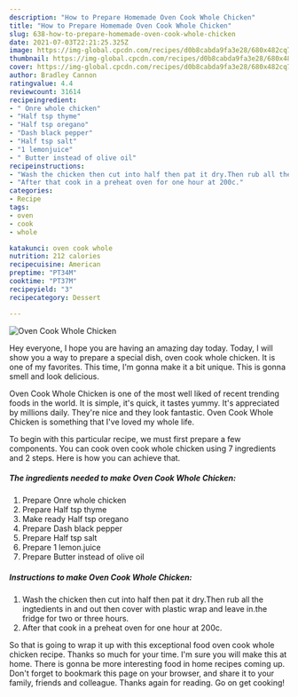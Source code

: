 ```yaml
---
description: "How to Prepare Homemade Oven Cook Whole Chicken"
title: "How to Prepare Homemade Oven Cook Whole Chicken"
slug: 638-how-to-prepare-homemade-oven-cook-whole-chicken
date: 2021-07-03T22:21:25.325Z
image: https://img-global.cpcdn.com/recipes/d0b8cabda9fa3e28/680x482cq70/oven-cook-whole-chicken-recipe-main-photo.jpg
thumbnail: https://img-global.cpcdn.com/recipes/d0b8cabda9fa3e28/680x482cq70/oven-cook-whole-chicken-recipe-main-photo.jpg
cover: https://img-global.cpcdn.com/recipes/d0b8cabda9fa3e28/680x482cq70/oven-cook-whole-chicken-recipe-main-photo.jpg
author: Bradley Cannon
ratingvalue: 4.4
reviewcount: 31614
recipeingredient:
- " Onre whole chicken"
- "Half tsp thyme"
- "Half tsp oregano"
- "Dash black pepper"
- "Half tsp salt"
- "1 lemonjuice"
- " Butter instead of olive oil"
recipeinstructions:
- "Wash the chicken then cut into half then pat it dry.Then rub all the ingtedients in and out then cover with plastic wrap and leave in.the fridge for two or three hours."
- "After that cook in a preheat oven for one hour at 200c."
categories:
- Recipe
tags:
- oven
- cook
- whole

katakunci: oven cook whole 
nutrition: 212 calories
recipecuisine: American
preptime: "PT34M"
cooktime: "PT37M"
recipeyield: "3"
recipecategory: Dessert

---
```



![Oven Cook Whole Chicken](https://img-global.cpcdn.com/recipes/d0b8cabda9fa3e28/680x482cq70/oven-cook-whole-chicken-recipe-main-photo.jpg)

Hey everyone, I hope you are having an amazing day today. Today, I will show you a way to prepare a special dish, oven cook whole chicken. It is one of my favorites. This time, I'm gonna make it a bit unique. This is gonna smell and look delicious.



Oven Cook Whole Chicken is one of the most well liked of recent trending foods in the world. It is simple, it's quick, it tastes yummy. It's appreciated by millions daily. They're nice and they look fantastic. Oven Cook Whole Chicken is something that I've loved my whole life.


To begin with this particular recipe, we must first prepare a few components. You can cook oven cook whole chicken using 7 ingredients and 2 steps. Here is how you can achieve that.

<!--inarticleads1-->

##### The ingredients needed to make Oven Cook Whole Chicken:

1. Prepare  Onre whole chicken
1. Prepare Half tsp thyme
1. Make ready Half tsp oregano
1. Prepare Dash black pepper
1. Prepare Half tsp salt
1. Prepare 1 lemon.juice
1. Prepare  Butter instead of olive oil




<!--inarticleads2-->

##### Instructions to make Oven Cook Whole Chicken:

1. Wash the chicken then cut into half then pat it dry.Then rub all the ingtedients in and out then cover with plastic wrap and leave in.the fridge for two or three hours.
1. After that cook in a preheat oven for one hour at 200c.




So that is going to wrap it up with this exceptional food oven cook whole chicken recipe. Thanks so much for your time. I'm sure you will make this at home. There is gonna be more interesting food in home recipes coming up. Don't forget to bookmark this page on your browser, and share it to your family, friends and colleague. Thanks again for reading. Go on get cooking!
